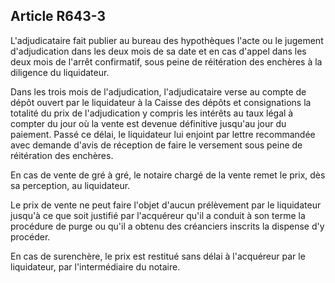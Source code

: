 Article R643-3
----
L'adjudicataire fait publier au bureau des hypothèques l'acte ou le jugement
d'adjudication dans les deux mois de sa date et en cas d'appel dans les deux
mois de l'arrêt confirmatif, sous peine de réitération des enchères à la
diligence du liquidateur.

Dans les trois mois de l'adjudication, l'adjudicataire verse au compte de dépôt
ouvert par le liquidateur à la Caisse des dépôts et consignations la totalité du
prix de l'adjudication y compris les intérêts au taux légal à compter du jour où
la vente est devenue définitive jusqu'au jour du paiement. Passé ce délai, le
liquidateur lui enjoint par lettre recommandée avec demande d'avis de réception
de faire le versement sous peine de réitération des enchères.

En cas de vente de gré à gré, le notaire chargé de la vente remet le prix, dès
sa perception, au liquidateur.

Le prix de vente ne peut faire l'objet d'aucun prélèvement par le liquidateur
jusqu'à ce que soit justifié par l'acquéreur qu'il a conduit à son terme la
procédure de purge ou qu'il a obtenu des créanciers inscrits la dispense d'y
procéder.

En cas de surenchère, le prix est restitué sans délai à l'acquéreur par le
liquidateur, par l'intermédiaire du notaire.
